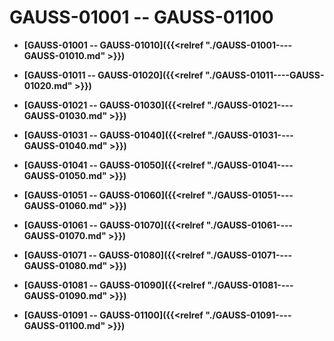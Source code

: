 # GAUSS-01001 -- GAUSS-01100

-   **[GAUSS-01001 -- GAUSS-01010]({{<relref "./GAUSS-01001----GAUSS-01010.md" >}})**  

-   **[GAUSS-01011 -- GAUSS-01020]({{<relref "./GAUSS-01011----GAUSS-01020.md" >}})**  

-   **[GAUSS-01021 -- GAUSS-01030]({{<relref "./GAUSS-01021----GAUSS-01030.md" >}})**  

-   **[GAUSS-01031 -- GAUSS-01040]({{<relref "./GAUSS-01031----GAUSS-01040.md" >}})**  

-   **[GAUSS-01041 -- GAUSS-01050]({{<relref "./GAUSS-01041----GAUSS-01050.md" >}})**  

-   **[GAUSS-01051 -- GAUSS-01060]({{<relref "./GAUSS-01051----GAUSS-01060.md" >}})**  

-   **[GAUSS-01061 -- GAUSS-01070]({{<relref "./GAUSS-01061----GAUSS-01070.md" >}})**  

-   **[GAUSS-01071 -- GAUSS-01080]({{<relref "./GAUSS-01071----GAUSS-01080.md" >}})**  

-   **[GAUSS-01081 -- GAUSS-01090]({{<relref "./GAUSS-01081----GAUSS-01090.md" >}})**  

-   **[GAUSS-01091 -- GAUSS-01100]({{<relref "./GAUSS-01091----GAUSS-01100.md" >}})**  


